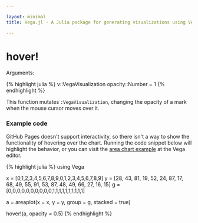 ```yaml
---

layout: minimal
title: Vega.jl - A Julia package for generating visualizations using Vega

---
```


# hover!

Arguments:

{% highlight julia %}
v::VegaVisualization
opacity::Number = 1
{% endhighlight %}

This function mutates `:VegaVisualization`, changing the opacity of a mark when the mouse cursor moves over it.

### Example code
GitHub Pages doesn't support interactivity, so there isn't a way to show the functionality of hovering over the chart. Running the code snippet below will highlight the behavior, or you can visit the [area chart example](http://vega.github.io/vega-editor/?mode=vega&spec=stacked_area) at the Vega editor.

{% highlight julia %}
using Vega

x = [0,1,2,3,4,5,6,7,8,9,0,1,2,3,4,5,6,7,8,9]
y = [28, 43, 81, 19, 52, 24, 87, 17, 68, 49, 55, 91, 53, 87, 48, 49, 66, 27, 16, 15]
g = [0,0,0,0,0,0,0,0,0,0,1,1,1,1,1,1,1,1,1,1]

a = areaplot(x = x, y = y, group = g, stacked = true)

hover!(a, opacity = 0.5)
{% endhighlight %}
